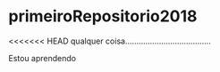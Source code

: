 # primeiroRepositorio2018

<<<<<<< HEAD
qualquer coisa......................................

Estou aprendendo